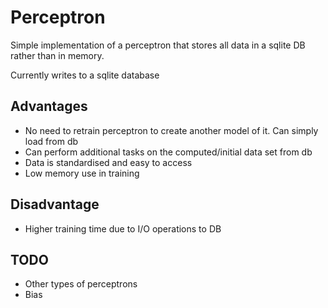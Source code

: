 Perceptron
==========

Simple implementation of a perceptron that stores all data in a sqlite DB rather than in memory.

Currently writes to a sqlite database

Advantages
----------

- No need to retrain perceptron to create another model of it. Can simply load from db
- Can perform additional tasks on the computed/initial data set from db
- Data is standardised and easy to access
- Low memory use in training


Disadvantage
------------

- Higher training time due to I/O operations to DB


TODO
----
- Other types of perceptrons
- Bias
